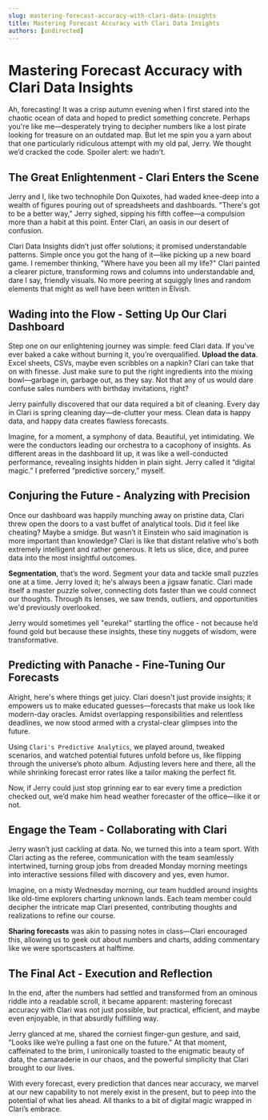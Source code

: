 ```yaml
---
slug: mastering-forecast-accuracy-with-clari-data-insights
title: Mastering Forecast Accuracy with Clari Data Insights
authors: [undirected]
---
```



# Mastering Forecast Accuracy with Clari Data Insights

Ah, forecasting! It was a crisp autumn evening when I first stared into the chaotic ocean of data and hoped to predict something concrete. Perhaps you're like me—desperately trying to decipher numbers like a lost pirate looking for treasure on an outdated map. But let me spin you a yarn about that one particularly ridiculous attempt with my old pal, Jerry. We thought we’d cracked the code. Spoiler alert: we hadn’t.

## The Great Enlightenment - Clari Enters the Scene

Jerry and I, like two technophile Don Quixotes, had waded knee-deep into a wealth of figures pouring out of spreadsheets and dashboards. "There's got to be a better way," Jerry sighed, sipping his fifth coffee—a compulsion more than a habit at this point. Enter Clari, an oasis in our desert of confusion.

Clari Data Insights didn’t just offer solutions; it promised understandable patterns. Simple once you got the hang of it—like picking up a new board game. I remember thinking, "Where have you been all my life?" Clari painted a clearer picture, transforming rows and columns into understandable and, dare I say, friendly visuals. No more peering at squiggly lines and random elements that might as well have been written in Elvish.

## Wading into the Flow - Setting Up Our Clari Dashboard

Step one on our enlightening journey was simple: feed Clari data. If you’ve ever baked a cake without burning it, you’re overqualified. **Upload the data**. Excel sheets, CSVs, maybe even scribbles on a napkin? Clari can take that on with finesse. Just make sure to put the right ingredients into the mixing bowl—garbage in, garbage out, as they say. Not that any of us would dare confuse sales numbers with birthday invitations, right?

Jerry painfully discovered that our data required a bit of cleaning. Every day in Clari is spring cleaning day—de-clutter your mess. Clean data is happy data, and happy data creates flawless forecasts.

Imagine, for a moment, a symphony of data. Beautiful, yet intimidating. We were the conductors leading our orchestra to a cacophony of insights. As different areas in the dashboard lit up, it was like a well-conducted performance, revealing insights hidden in plain sight. Jerry called it “digital magic.” I preferred “predictive sorcery,” myself.

## Conjuring the Future - Analyzing with Precision

Once our dashboard was happily munching away on pristine data, Clari threw open the doors to a vast buffet of analytical tools. Did it feel like cheating? Maybe a smidge. But wasn’t it Einstein who said imagination is more important than knowledge? Clari is like that distant relative who's both extremely intelligent and rather generous. It lets us slice, dice, and puree data into the most insightful outcomes.

**Segmentation**, that’s the word. Segment your data and tackle small puzzles one at a time. Jerry loved it; he's always been a jigsaw fanatic. Clari made itself a master puzzle solver, connecting dots faster than we could connect our thoughts. Through its lenses, we saw trends, outliers, and opportunities we'd previously overlooked.

Jerry would sometimes yell "eureka!" startling the office - not because he’d found gold but because these insights, these tiny nuggets of wisdom, were transformative.

## Predicting with Panache - Fine-Tuning Our Forecasts

Alright, here's where things get juicy. Clari doesn't just provide insights; it empowers us to make educated guesses—forecasts that make us look like modern-day oracles. Amidst overlapping responsibilities and relentless deadlines, we now stood armed with a crystal-clear glimpses into the future.

Using `Clari's Predictive Analytics`, we played around, tweaked scenarios, and watched potential futures unfold before us, like flipping through the universe’s photo album. Adjusting levers here and there, all the while shrinking forecast error rates like a tailor making the perfect fit.

Now, if Jerry could just stop grinning ear to ear every time a prediction checked out, we’d make him head weather forecaster of the office—like it or not.

## Engage the Team - Collaborating with Clari

Jerry wasn’t just cackling at data. No, we turned this into a team sport. With Clari acting as the referee, communication with the team seamlessly intertwined, turning group jobs from dreaded Monday morning meetings into interactive sessions filled with discovery and yes, even humor.

Imagine, on a misty Wednesday morning, our team huddled around insights like old-time explorers charting unknown lands. Each team member could decipher the intricate map Clari presented, contributing thoughts and realizations to refine our course.

**Sharing forecasts** was akin to passing notes in class—Clari encouraged this, allowing us to geek out about numbers and charts, adding commentary like we were sportscasters at halftime.

## The Final Act - Execution and Reflection

In the end, after the numbers had settled and transformed from an ominous riddle into a readable scroll, it became apparent: mastering forecast accuracy with Clari was not just possible, but practical, efficient, and maybe even enjoyable, in that absurdly fulfilling way.

Jerry glanced at me, shared the corniest finger-gun gesture, and said, "Looks like we’re pulling a fast one on the future." At that moment, caffeinated to the brim, I unironically toasted to the enigmatic beauty of data, the camaraderie in our chaos, and the powerful simplicity that Clari brought to our lives.

With every forecast, every prediction that dances near accuracy, we marvel at our new capability to not merely exist in the present, but to peep into the potential of what lies ahead. All thanks to a bit of digital magic wrapped in Clari’s embrace.